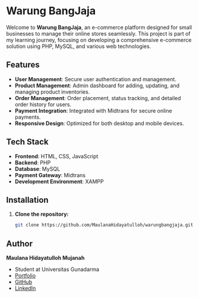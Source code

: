 # Warung BangJaja

Welcome to **Warung BangJaja**, an e-commerce platform designed for small businesses to manage their online stores seamlessly. This project is part of my learning journey, focusing on developing a comprehensive e-commerce solution using PHP, MySQL, and various web technologies.

## Features

- **User Management**: Secure user authentication and management.
- **Product Management**: Admin dashboard for adding, updating, and managing product inventories.
- **Order Management**: Order placement, status tracking, and detailed order history for users.
- **Payment Integration**: Integrated with Midtrans for secure online payments.
- **Responsive Design**: Optimized for both desktop and mobile devices.

## Tech Stack

- **Frontend**: HTML, CSS, JavaScript
- **Backend**: PHP
- **Database**: MySQL
- **Payment Gateway**: Midtrans
- **Development Environment**: XAMPP

## Installation

1. **Clone the repository:**

   ```bash
   git clone https://github.com/MaulanaHidayatulloh/warungbangjaja.git

## Author

**Maulana Hidayatulloh Mujanah**
- Student at Universitas Gunadarma
- [Portfolio](https://maulanahidayatulloh.github.io/portfolio-MaulanaHidayatullohMujanah/)
- [GitHub](https://github.com/MaulanaHidayatulloh)
- [LinkedIn](https://www.linkedin.com/in/maulanahidayatulloh/)
